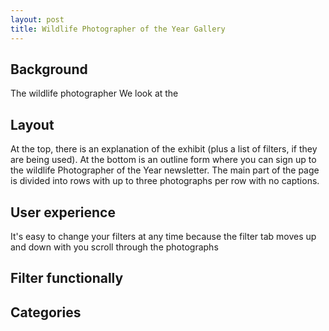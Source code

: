 ```yaml
---
layout: post
title: Wildlife Photographer of the Year Gallery
---
```


## Background
The wildlife photographer
We look at the 

## Layout
At the top, there is an explanation of the exhibit (plus a list of filters, if they are being used). At the bottom is an outline form where you can sign up to the 
wildlife Photographer of the Year newsletter. The main part of the page is divided into rows with up to three photographs per row with no captions.

## User experience
It's easy to change your filters at any time because the filter tab moves up and down with you scroll through the photographs

## Filter functionally

## Categories
